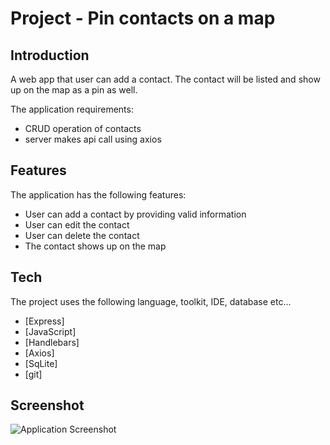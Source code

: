 # Project - Pin contacts on a map

## Introduction
A web app that user can add a contact.  The contact will be listed and show up on the map as a pin as well. 

The application requirements:
- CRUD operation of contacts 
- server makes api call using axios

## Features 

The application has the following features:
- User can add a contact by providing valid information
- User can edit the contact
- User can delete the contact
- The contact shows up on the map


## Tech
The project uses the following language, toolkit, IDE, database etc...

- [Express]
- [JavaScript]
- [Handlebars]
- [Axios]
- [SqLite]
- [git]

## Screenshot
![Application Screenshot](https://github.com/e-tao/Y22-GPRJ-Website_Flask/blob/main/screenshot/Y22_project_screenshot.PNG?raw=true)
